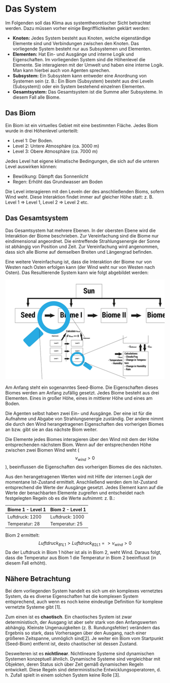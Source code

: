 # Das System

Im Folgenden soll das Klima aus systemtheoretischer Sicht betrachtet werden. Dazu müssen vorher einige Begrifflichkeiten geklärt werden:
* **Knoten:** Jedes System besteht aus Knoten, welche eigenständige Elemente sind und Verbindungen zwischen den Knoten. Das vorliegende System besteht nur aus Subsystemen und Elementen.
* **Elementen:** Hat Ein- und Ausgänge und interne Logik und Eigenschaften. Im vorliegenden System sind die Höhenlevel die Elemente. Sie interagieren mit der Umwelt und haben eine interne Logik. Man kann hierbei auch von Agenten sprechen.
* **Subsystem:** Ein Subsystem kann entweder eine Anordnung von Systemen sein (z. B.: Ein Biom (Subsystem) besteht aus drei Leveln (Subsystem)) oder ein System bestehend einzelnen Elementen.
* **Gesamtsystem:** Das Gesamtsystem ist die Summe aller Subsysteme. In diesem Fall alle Biome.


## Das Biom
Ein Biom ist ein virtuelles Gebiet mit eine bestimmten Fläche. Jedes Biom wurde in drei Höhenlevel unterteilt: 
- Level 1: Der Boden.
- Level 2: Untere Atmosphäre (ca. 3000 m)
- Level 3: Obere Atmosphäre (ca. 7000 m)

Jedes Level hat eigene klimatische Bedingungen, die sich auf die unteren Level auswirken können:
- Bewölkung: Dämpft das Sonnenlicht
- Regen: Erhöht das Grundwasser am Boden

Die Level interagieren mit den Leveln der des anschließenden Bioms, sofern Wind weht. Diese Interaktion findet immer auf gleicher Höhe statt: z. B. Level 1 => Level 1, Level 2 => Level 2 etc.





## Das Gesamtsystem
Das Gesamtsystem hat mehrere Ebenen. In der obersten Ebene wird die Interaktion der Biome beschrieben. Zur Vereinfachung sind die Biome nur eindimensional angeordnet.
Die eintreffende Strahlungsenergie der Sonne ist abhängig von Position und Zeit. Zur Vereinfachung wird angenommen, dass sich alle Biome auf demselben Breiten und Längengrad befinden.

Eine weitere Vereinfachung ist, dass die Interaktion der Biome nur von Westen nach Osten erfolgen kann (der Wind weht nur von Westen nach Osten).
Das Resultierende System kann wie folgt abgebildet werden:

![Das System abgebildet](system.jpg)

Am Anfang steht ein sogenanntes Seed-Biome. Die Eigenschaften dieses Biomes werden am Anfang zufällig gesetzt. 
Jedes Biome besteht aus drei Elementen. Eines in großer Höhe, eines in mittlerer Höhe und eines am Boden.

Die Agenten selbst haben zwei Ein- und Ausgänge. Der eine ist für die Aufnahme und Abgabe von Strahlungsenergie zuständig. Der andere nimmt die durch den Wind herangetragenen Eigenschaften des vorherigen Biomes an bzw. gibt sie an das nächste Biom weiter.

Die Elemente jedes Biomes interagieren über den Wind mit dem der Höhe entsprechenden nächstem Biom. Wenn auf der entsprechenden Höhe zwischen zwei Biomen Wind weht ($$v_{wind} > 0$$), beeinflussen die Eigenschaften des vorherigen Biomes die des nächsten.

Aus den herangetragenen Werten wird mit Hilfe der internen Logik der momentane Ist-Zustand ermittelt. Anschließend werden dem Ist-Zustand entsprechend die Werte der Ausgänge gesetzt.
Jedes Element kann auf die Werte der benachbarten Elemente zugreifen und entscheidet nach festgelegten Regeln ob es die Werte aufnimmt:
z. B.:

| Biome 1 - Level 1 | Biom 2 - Level 1 |
| -- | -- |
| Luftdruck: 1200 | Luftdruck: 1000 |
| Temperatur: 28 | Temperatur: 25  |

Biom 2 ermittelt:
$$Luftdruck_{B1L1}>Luftdruck_{B2L1} => v_{wind}>0$$
Da der Luftdruck in Biom 1 höher ist als in Biom 2, weht Wind. 
Daraus folgt, dass die Temperatur aus Biom 1 die Temperatur in Biom 2 beeinflusst (in diesem Fall erhöht).

## Nähere Betrachtung
Bei dem vorliegenden System handelt es sich um ein komplexes vernetztes System, da es diverse Eigenschaften hat die komplexen System entsprechend, auch wenn es noch keine eindeutige Definition für komplexe vernetzte Systeme gibt [1].

Zum einen ist es **chaotisch**. Ein chaotisches System ist zwar deterministisch, der Ausgang ist aber sehr stark von den Anfangswerten abhängig. Kleinste Ungenauigkeiten (z. B. Rundungsfehler) verändern das Ergebnis so stark, dass Vorhersagen über den Ausgang, nach einer größeren Zeitspanne, unmöglich sind[2]. Je weiter ein Biom vom Startpunkt (Seed-Biom) entfernt ist, desto chaotischer ist dessen Zustand.

Desweiteren ist es **nichtlinear**. Nichtlineare Systeme sind dynamischen Systemen konzeptuell ähnlich. Dynamische Systeme sind vergleichbar mit Objekten, deren Status sich über Zeit gemäß dynamischen Regeln entwickelt. Diese Regeln sind deterministische Entwicklungsoperatoren, d. h. Zufall spielt in einem solchen System keine Rolle [3].



